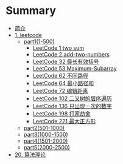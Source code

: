 # Summary

* [简介](README.md)
* [1. leetcode](1-leetcode/README.md)
  * [part1(1-500)](1-leetcode/part1(1-500)/README.md)
    * [LeetCode 1 two sum](1-leetcode/part1(1-500)/LeetCode-1-two-sum.md)
    * [LeetCode 2 add-two-numbers](1-leetcode/part1(1-500)/LeetCode-2-add-two-numbers.md)
    * [LeetCode 32 最长有效括号](1-leetcode/part1(1-500)/LeetCode-32-最长有效括号.md)
    * [LeetCode 53 Maximum-Subarray](1-leetcode/part1(1-500)/LeetCode-53-Maximum-Subarray.md)
    * [LeetCode 62 不同路径](1-leetcode/part1(1-500)/LeetCode-62-不同路径.md)
    * [LeetCode 64 最小路径和](1-leetcode/part1(1-500)/LeetCode-64-最小路径和.md)
    * [LeetCode 72 编辑距离](1-leetcode/part1(1-500)/LeetCode-72-编辑距离.md)
    * [LeetCode 102 二叉树的层序遍历](1-leetcode/part1(1-500)/LeetCode-102-二叉树的层序遍历.md)
    * [LeetCode 136 只出现一次的数字](1-leetcode/part1(1-500)/LeetCode-136-只出现一次的数字.md)
    * [LeetCode 198 打家劫舍](1-leetcode/part1(1-500)/LeetCode-198-打家劫舍.md)
    * [LeetCode 221 最大正方形](1-leetcode/part1(1-500)/LeetCode-221-最大正方形.md)
  * [part2(501-1000)](1-leetcode/part2(501-1000)/README.md)
  * [part3(1000-1500)](1-leetcode/part3(1000-1500)/README.md)
  * [part4(1501-2000)](1-leetcode/part4(1501-2000)/README.md)
  * [part5(2000-2500)](1-leetcode/part5(2000-2500)/README.md)
* [20. 算法理论](20-算法理论/README.md)

